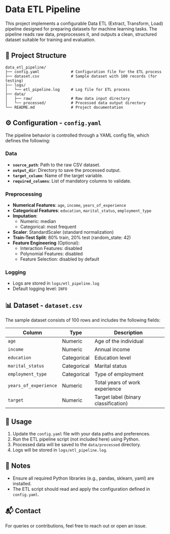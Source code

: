 # Data ETL Pipeline

This project implements a configurable Data ETL (Extract, Transform, Load) pipeline designed for preparing datasets for machine learning tasks. The pipeline reads raw data, preprocesses it, and outputs a clean, structured dataset suitable for training and evaluation.

## 📁 Project Structure

```
data_etl_pipeline/
├── config.yaml              # Configuration file for the ETL process
├── dataset.csv              # Sample dataset with 100 records (for testing)
├── logs/
│   └── etl_pipeline.log     # Log file for ETL process
├── data/
│   ├── raw/                 # Raw data input directory
│   └── processed/           # Processed data output directory
└── README.md                # Project documentation
```

## ⚙️ Configuration - `config.yaml`

The pipeline behavior is controlled through a YAML config file, which defines the following:

### Data

- **`source_path`**: Path to the raw CSV dataset.
- **`output_dir`**: Directory to save the processed output.
- **`target_column`**: Name of the target variable.
- **`required_columns`**: List of mandatory columns to validate.

### Preprocessing

- **Numerical Features**: `age`, `income`, `years_of_experience`
- **Categorical Features**: `education`, `marital_status`, `employment_type`
- **Imputation**:
  - Numeric: median
  - Categorical: most frequent
- **Scaler**: StandardScaler (standard normalization)
- **Train-Test Split**: 80% train, 20% test (random_state: 42)
- **Feature Engineering** (Optional):
  - Interaction Features: disabled
  - Polynomial Features: disabled
  - Feature Selection: disabled by default

### Logging

- Logs are stored in `logs/etl_pipeline.log`
- Default logging level: `INFO`

## 📊 Dataset - `dataset.csv`

The sample dataset consists of 100 rows and includes the following fields:

| Column             | Type        | Description                        |
|--------------------|-------------|------------------------------------|
| `age`              | Numeric     | Age of the individual              |
| `income`           | Numeric     | Annual income                      |
| `education`        | Categorical | Education level                    |
| `marital_status`   | Categorical | Marital status                     |
| `employment_type`  | Categorical | Type of employment                 |
| `years_of_experience` | Numeric  | Total years of work experience     |
| `target`           | Numeric     | Target label (binary classification) |

## 🚀 Usage

1. Update the `config.yaml` file with your data paths and preferences.
2. Run the ETL pipeline script (not included here) using Python.
3. Processed data will be saved to the `data/processed` directory.
4. Logs will be stored in `logs/etl_pipeline.log`.

## 📝 Notes

- Ensure all required Python libraries (e.g., pandas, sklearn, yaml) are installed.
- The ETL script should read and apply the configuration defined in `config.yaml`.

## 📬 Contact

For queries or contributions, feel free to reach out or open an issue.